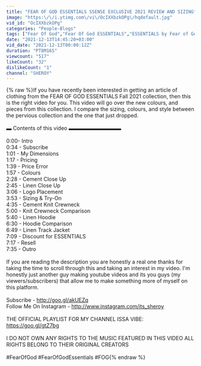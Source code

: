 ```yaml
---
title: "FEAR OF GOD ESSENTIALS SSENSE EXCLUSIVE 2021 REVIEW AND SIZING"
image: "https:\/\/i.ytimg.com\/vi\/OcIXXbzkOPg\/hqdefault.jpg"
vid_id: "OcIXXbzkOPg"
categories: "People-Blogs"
tags: ["Fear Of God","Fear Of God ESSENTIALS","ESSENTIALS by Fear of God"]
date: "2021-12-13T14:45:20+03:00"
vid_date: "2021-12-13T00:00:12Z"
duration: "PT8M16S"
viewcount: "517"
likeCount: "32"
dislikeCount: "1"
channel: "SHEROY"
---
```

{% raw %}If you have recently been interested in getting an article of clothing from the FEAR OF GOD ESSENTIALS Fall 2021 collection, then this is the right video for you. This video will go over the new colours, and pieces from this collection. I compare the sizing, colours, and style between the pervious collection and the one that just dropped.<br /><br />▬ Contents of this video  ▬▬▬▬▬▬▬▬▬▬<br /><br />0:00​​ - Intro<br />0:34 - Subscribe<br />1:01 - My Dimensions<br />1:17 - Pricing<br />1:39 - Price Error<br />1:57 - Colours<br />2:28 - Cement Close Up<br />2:45 - Linen Close Up<br />3:06 - Logo Placement<br />3:53 - Sizing &amp; Try-On<br />4:35 - Cement Knit Crewneck<br />5:00 - Knit Crewneck Comparison<br />5:40 - Linen Hoodie<br />6:30 - Hoodie Comparison<br />6:49 - Linen Track Jacket<br />7:09 - Discount for ESSENTIALS<br />7:17 - Resell <br />7:35 - Outro<br /><br />If you are reading the description you are honestly a real one thanks for taking the time to scroll through this and taking an interest in my video. I'm honestly just another guy making youtube videos and its you guys (my viewers/subscribers) that allow me to make something more of myself on this platform.<br /><br />Subscribe - <a rel="nofollow" target="blank" href="http://goo.gl/akUEZq">http://goo.gl/akUEZq</a><br />Follow Me On Instagram - <a rel="nofollow" target="blank" href="http://www.instagram.com/its_sheroy">http://www.instagram.com/its_sheroy</a><br /><br />THE OFFICIAL PLAYLIST FOR MY CHANNEL ISSA VIBE:<br /><a rel="nofollow" target="blank" href="https://goo.gl/gtZ7bg">https://goo.gl/gtZ7bg</a><br /><br />I DO NOT OWN ANY RIGHTS TO THE MUSIC FEATURED IN THIS VIDEO ALL RIGHTS BELONG TO THEIR ORIGINAL CREATORS<br /><br />#FearOfGod #FearOfGodEssentials #FOG{% endraw %}

